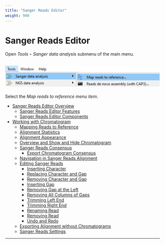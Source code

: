 ```yaml
---
title: "Sanger Reads Editor"
weight: 900
---
```



# Sanger Reads Editor

Open _Tools ‣ Sanger data analysis_ submenu of the main menu.

![](/images/65929756/107020607.png)
---------------------------------------

Select the _Map reads to reference menu item_.

*   [Sanger Reads Editor Overview](sanger-reads-editor-overview.md)
    *   [Sanger Reads Editor Features](sanger-reads-editor-features.md)
    *   [Sanger Reads Editor Components](sanger-reads-editor-components.md)
*   [Working with Chromatogram](working-with-chromatogram.md)
    *   [Mapping Reads to Reference](mapping-reads-to-reference.md)
    *   [Alignment Statistics](alignment-statistics.md)
    *   [Alignment Appearance](alignment-appearance.md)
    *   [Overview and Show and Hide Chromatogram](overview-and-show-and-hide-chromatogram.md)
    *   [Sanger Reads Consensus](sanger-reads-consensus.md)
        *   [Export Chromatogram Consensus](export-chromatogram-consensus.md)
    *   [Navigation in Sanger Reads Alignment](navigation-in-sanger-reads-alignment.md)
    *   [Editing Sanger Reads](editing-sanger-reads.md)
        *   [Inserting Character](inserting-character.md)
        *   [Replacing Character and Gap](replacing-character-and-gap.md)
        *   [Removing Character and Gap](removing-character-and-gap.md)
        *   [Inserting Gap](inserting-gap.md)
        *   [Removing Gap at the Left](removing-gap-at-the-left.md)
        *   [Removing All Columns of Gaps](removing-all-columns-of-gaps.md)
        *   [Trimming Left End](trimming-left-end.md)
        *   [Trimming Right End](trimming-right-end.md)
        *   [Renaming Read](renaming-read.md)
        *   [Removing Read](removing-read.md)
        *   [Undo and Redo](undo-and-redo.md)
    *   [Exporting Alignment without Chromatograms](exporting-alignment-without-chromatograms.md)
    *   [Sanger Reads Settings](sanger-reads-settings.md)


--------------------------------------------------------------------------------------------------------------------------------------------------------------------------------------------------------------------------------------------------------------------------------------------------------------------------------------------------------------------------------------------------------------------------------------------------------------------------------------------------------------------------------------------------------------------------------------------------------------------------------------------------------------------------------------------------------------------------------------------------------------------------------------------------------------------------------------------------------------------------------------------------------------------------------------------------------------------------------------------------------------------------------------------------------------------------------------------------------------------------------------------------------------------------------------------------------------------------------------------------------------------------------------------------------------------------------------------------------------------------------------------------------------------------------------------------------------------------------------------------------------------------------------------------------------------------------------------------------------------------------------------------------------------------------------------------------------------------------------------------------------------------------------------------------------------------------------------------------------------------------------------------------------------------------------------------------------------------------------
